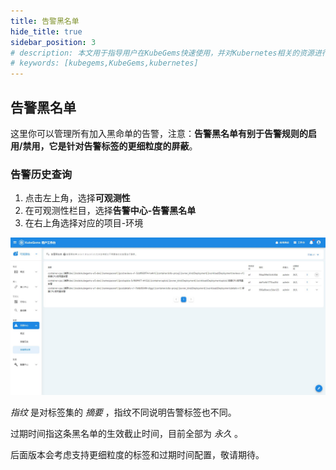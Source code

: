 ```yaml
---
title: 告警黑名单
hide_title: true
sidebar_position: 3
# description: 本文用于指导用户在KubeGems快速使用，并对Kubernetes相关的资源进行操作
# keywords: [kubegems,KubeGems,kubernetes]
---
```


## 告警黑名单

这里你可以管理所有加入黑命单的告警，注意：**告警黑名单有别于告警规则的启用/禁用，它是针对告警标签的更细粒度的屏蔽**。

### 告警历史查询

1. 点击左上角，选择**可观测性**
2. 在可观测性栏目，选择**告警中心-告警黑名单**
3. 在右上角选择对应的项目-环境

![](./assets/blacklist.jpg)

_指纹_ 是对标签集的 _摘要_ ，指纹不同说明告警标签也不同。

过期时间指这条黑名单的生效截止时间，目前全部为 _永久_ 。

后面版本会考虑支持更细粒度的标签和过期时间配置，敬请期待。